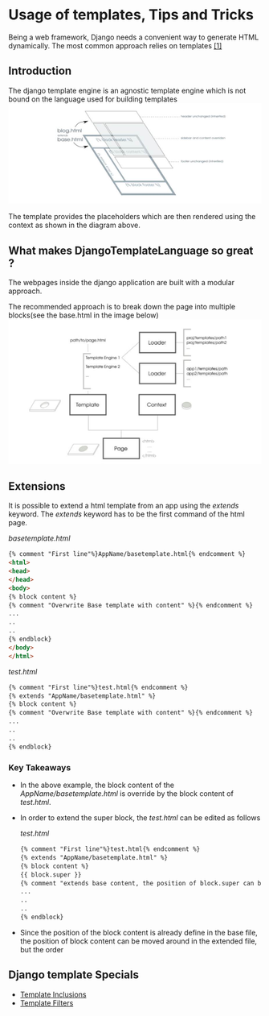 # Usage of templates, Tips and Tricks
Being a web framework, Django needs a convenient way to generate HTML dynamically. The most common approach relies on templates [[1]]([https://link](https://docs.djangoproject.com/en/4.0/topics/templates/))

## Introduction
The django template engine is an agnostic template engine which is not bound on the language used for building templates
 ![Template Organization](images/AppTemplateBlocks.jpg)

The template provides the placeholders which are then rendered using the context as shown in the diagram above.

## What makes DjangoTemplateLanguage so great ?

The webpages inside the django application are built with a modular approach.

The recommended approach is to break down the page into multiple blocks(see the base.html in the image below)
![Template structure](images/TemplateOrganization.jpg)


## Extensions
It is possible to extend a html template from an app
using the *extends* keyword. The *extends* keyword has to be the first command of the html page.

*basetemplate.html*
```html
{% comment "First line"%}AppName/basetemplate.html{% endcomment %}
<html>
<head>
</head>
<body>
{% block content %}
{% comment "Overwrite Base template with content" %}{% endcomment %}
...
..
..
{% endblock}
</body>
</html>
```


*test.html*
```html
{% comment "First line"%}test.html{% endcomment %}
{% extends "AppName/basetemplate.html" %}
{% block content %}
{% comment "Overwrite Base template with content" %}{% endcomment %}
...
..
..
{% endblock}
```
### Key Takeaways
- In the above example, the block content of the *AppName/basetemplate.html* is override by the block content of *test.html*.
- In order to extend the super block, the *test.html* can be edited as follows

    *test.html*
    ```html
    {% comment "First line"%}test.html{% endcomment %}
    {% extends "AppName/basetemplate.html" %}
    {% block content %}
    {{ block.super }}
    {% comment "extends base content, the position of block.super can be moved around for before/after effect" %}{% endcomment %}
    ...
    ..
    ..
    {% endblock}
    ```

- Since the position of the block content is already define in the base file, the position of block content can be moved around in the extended file, but the order

## Django template Specials
- [Template Inclusions](template_inclusions.md)
- [Template Filters](template_filters.md)



